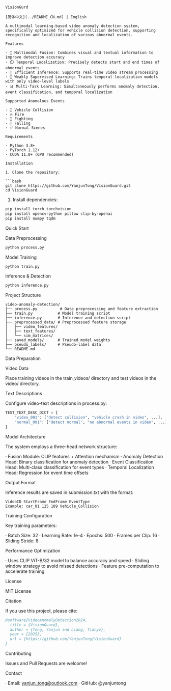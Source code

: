 ```

VisionGurd

[简体中文](../README_CN.md) | English

A multimodal learning-based video anomaly detection system, specifically optimized for vehicle collision detection, supporting recognition and localization of various abnormal events.

Features

· 🎯 Multimodal Fusion: Combines visual and textual information to improve detection accuracy
· ⏱️ Temporal Localization: Precisely detects start and end times of abnormal events
· 🚀 Efficient Inference: Supports real-time video stream processing
· 🔧 Weakly Supervised Learning: Trains temporal localization models with only video-level labels
· 📊 Multi-Task Learning: Simultaneously performs anomaly detection, event classification, and temporal localization

Supported Anomalous Events

· 🚗 Vehicle Collision
· 🔥 Fire
· 👊 Fighting
· 🧍 Falling
· ✅ Normal Scenes

Requirements

· Python 3.8+
· PyTorch 1.12+
· CUDA 11.0+ (GPU recommended)

Installation

1. Clone the repository:

```bash
git clone https://github.com/YanjunTong/VisionGuard.git
cd VisionGuard
```

1. Install dependencies:

```bash
pip install torch torchvision
pip install opencv-python pillow clip-by-openai
pip install numpy tqdm
```

Quick Start

Data Preprocessing

```bash
python process.py
```

Model Training

```bash
python train.py
```

Inference & Detection

```bash
python inference.py
```

Project Structure

```
video-anomaly-detection/
├── process.py          # Data preprocessing and feature extraction
├── train.py           # Model training script
├── inference.py       # Inference and detection script
├── preprocessed_data/ # Preprocessed feature storage
│   ├── video_features/
│   ├── text_features/
│   └── sim_matrices/
├── saved_models/      # Trained model weights
├── pseudo_labels/     # Pseudo-label data
└── README.md
```

Data Preparation

Video Data

Place training videos in the train_videos/ directory and test videos in the video/ directory.

Text Descriptions

Configure video-text descriptions in process.py:

```python
TEST_TEXT_DESC_DICT = {
    "video_001": ["detect collision", "vehicle crash in video", ...],
    "normal_001": ["detect normal", "no abnormal events in video", ...]
}
```

Model Architecture

The system employs a three-head network structure:

· Fusion Module: CLIP features + Attention mechanism
· Anomaly Detection Head: Binary classification for anomaly detection
· Event Classification Head: Multi-class classification for event types
· Temporal Localization Head: Regression for event time offsets

Output Format

Inference results are saved in submission.txt with the format:

```
VideoID StartFrame EndFrame EventType
Example: car_01 125 189 Vehicle_Collision
```

Training Configuration

Key training parameters:

· Batch Size: 32
· Learning Rate: 1e-4
· Epochs: 500
· Frames per Clip: 16
· Sliding Stride: 8

Performance Optimization

· Uses CLIP ViT-B/32 model to balance accuracy and speed
· Sliding window strategy to avoid missed detections
· Feature pre-computation to accelerate training

License

MIT License

Citation

If you use this project, please cite:

```bibtex
@software{VideoAnomalyDetection2024,
  title = {VisionGuard},
  author = {Tong, Yanjun and Liang, Tianyv},
  year = {2025},
  url = {https://github.com/YanjunTong/VisionGuard}
}
```

Contributing

Issues and Pull Requests are welcome!

Contact

· Email: yanjun_tong@outlook.com
· GitHub: @yanjuntong

```